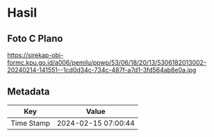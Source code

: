 # Hasil

## Foto C Plano

https://sirekap-obj-formc.kpu.go.id/a006/pemilu/ppwp/53/06/18/20/13/5306182013002-20240214-141551--1cd0d34c-734c-487f-a7d1-3fd564ab8e0a.jpg


## Metadata

| Key        | Value               |
| ---------- | ------------------- |
| Time Stamp | 2024-02-15 07:00:44 |




